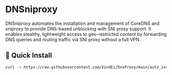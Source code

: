 # DNSniproxy
DNSniproxy automates the installation and management of CoreDNS and sniproxy to provide DNS-based unblocking with SNI proxy support. It enables stealthy, lightweight access to geo-restricted content by forwarding DNS queries and routing traffic via SNI proxy without a full VPN.
## 🧠 Quick Install

```bash
curl -s https://raw.githubusercontent.com/VindEi/DnsProxy/main/auto_install.sh | bash
